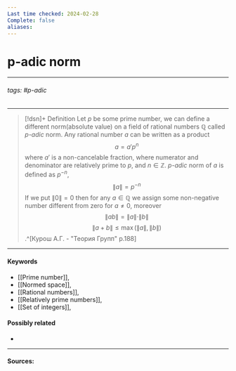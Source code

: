 ```yaml
---
Last time checked: 2024-02-28
Complete: false
aliases:
---
```

# p-adic norm
***
###### tags: #p-adic 
***
>[!dsn]+ Definition
>Let $p$ be some prime number, we can define a different norm(absolute value) on a field of rational numbers $\mathbb{Q}$ called $p$*-adic* norm.
>Any rational number $a$ can be written as a product
>$$a=a'p^{n}$$
>where $a'$ is a non-cancelable fraction, where numerator and denominator are relatively prime to $p$, and $n\in\mathbb{Z}$. $p$*-adic* norm of $a$ is defined as $p^{-n}$,
>$$\|a\|=p^{-n}$$
>If we put $\|0\|=0$ then for any $a\in\mathbb{Q}$ we assign some non-negative number different from zero for $a\ne0$, moreover
>$$\|ab\|=\|a\|\cdot\|b\|$$ 
>$$\|a+b\|\le\max(\|a\|,\|b\|)$$.^[Курош А.Г. - "Теория Групп" p.188]
***
#### Keywords
- [[Prime number]],
- [[Normed space]],
- [[Rational numbers]],
- [[Relatively prime numbers]],
- [[Set of integers]],
#### Possibly related
- 
***
#### Sources:
